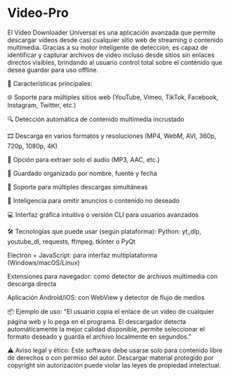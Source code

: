 # Video-Pro
El Video Downloader Universal es una aplicación avanzada que permite descargar videos desde casi cualquier sitio web de streaming o contenido multimedia. Gracias a su motor inteligente de detección, es capaz de identificar y capturar archivos de video incluso desde sitios sin enlaces directos visibles, brindando al usuario control total sobre el contenido que desea guardar para uso offline.

🧩 Características principales:

🌐 Soporte para múltiples sitios web (YouTube, Vimeo, TikTok, Facebook, Instagram, Twitter, etc.)

🔍 Detección automática de contenido multimedia incrustado

🎞️ Descarga en varios formatos y resoluciones (MP4, WebM, AVI, 360p, 720p, 1080p, 4K)

🎵 Opción para extraer solo el audio (MP3, AAC, etc.)

📂 Guardado organizado por nombre, fuente y fecha

🔄 Soporte para múltiples descargas simultáneas

🧠 Inteligencia para omitir anuncios o contenido no deseado

💻 Interfaz gráfica intuitiva o versión CLI para usuarios avanzados

🛠️ Tecnologías que puede usar (según plataforma):
Python: yt_dlp, youtube_dl, requests, ffmpeg, tkinter o PyQt

Electron + JavaScript: para interfaz multiplataforma (Windows/macOS/Linux)

Extensiones para navegador: como detector de archivos multimedia con descarga directa

Aplicación Android/iOS: con WebView y detector de flujo de medios

📦 Ejemplo de uso:
“El usuario copia el enlace de un video de cualquier página web y lo pega en el programa. El descargador detecta automáticamente la mejor calidad disponible, permite seleccionar el formato deseado y guarda el archivo localmente en segundos.”

⚠️ Aviso legal y ético:
Este software debe usarse solo para contenido libre de derechos o con permiso del autor. Descargar material protegido por copyright sin autorización puede violar las leyes de propiedad intelectual.


